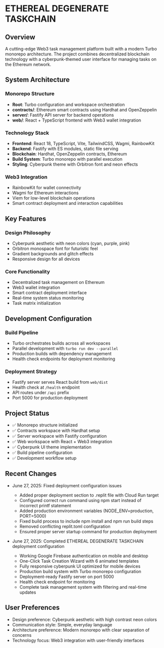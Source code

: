 # ETHEREAL DEGENERATE TASKCHAIN

## Overview

A cutting-edge Web3 task management platform built with a modern Turbo monorepo architecture. The project combines decentralized blockchain technology with a cyberpunk-themed user interface for managing tasks on the Ethereum network.

## System Architecture

### Monorepo Structure
- **Root**: Turbo configuration and workspace orchestration
- **contracts/**: Ethereum smart contracts using Hardhat and OpenZeppelin
- **server/**: Fastify API server for backend operations
- **web/**: React + TypeScript frontend with Web3 wallet integration

### Technology Stack
- **Frontend**: React 18, TypeScript, Vite, TailwindCSS, Wagmi, RainbowKit
- **Backend**: Fastify with ES modules, static file serving
- **Blockchain**: Hardhat, OpenZeppelin contracts, Ethereum
- **Build System**: Turbo monorepo with parallel execution
- **Styling**: Cyberpunk theme with Orbitron font and neon effects

### Web3 Integration
- RainbowKit for wallet connectivity
- Wagmi for Ethereum interactions
- Viem for low-level blockchain operations
- Smart contract deployment and interaction capabilities

## Key Features

### Design Philosophy
- Cyberpunk aesthetic with neon colors (cyan, purple, pink)
- Orbitron monospace font for futuristic feel
- Gradient backgrounds and glitch effects
- Responsive design for all devices

### Core Functionality
- Decentralized task management on Ethereum
- Web3 wallet integration
- Smart contract deployment interface
- Real-time system status monitoring
- Task matrix initialization

## Development Configuration

### Build Pipeline
- Turbo orchestrates builds across all workspaces
- Parallel development with `turbo run dev --parallel`
- Production builds with dependency management
- Health check endpoints for deployment monitoring

### Deployment Strategy
- Fastify server serves React build from `web/dist`
- Health check at `/health` endpoint
- API routes under `/api` prefix
- Port 5000 for production deployment

## Project Status

- ✅ Monorepo structure initialized
- ✅ Contracts workspace with Hardhat setup
- ✅ Server workspace with Fastify configuration
- ✅ Web workspace with React + Web3 integration
- ✅ Cyberpunk UI theme implementation
- ✅ Build pipeline configuration
- ✅ Development workflow setup

## Recent Changes

- June 27, 2025: Fixed deployment configuration issues
  - Added proper deployment section to .replit file with Cloud Run target
  - Configured correct run command using npm start instead of incorrect printf statement
  - Added production environment variables (NODE_ENV=production, PORT=5000)
  - Fixed build process to include npm install and npm run build steps
  - Removed conflicting replit.toml configuration
  - Ensured proper server startup command for production deployment

- June 27, 2025: Completed ETHEREAL DEGENERATE TASKCHAIN deployment configuration
  - Working Google Firebase authentication on mobile and desktop
  - One-Click Task Creation Wizard with 6 animated templates
  - Fully responsive cyberpunk UI optimized for mobile devices
  - Production build system with Turbo monorepo configuration
  - Deployment-ready Fastify server on port 5000
  - Health check endpoint for monitoring
  - Complete task management system with filtering and real-time updates

## User Preferences

- Design preference: Cyberpunk aesthetic with high contrast neon colors
- Communication style: Simple, everyday language
- Architecture preference: Modern monorepo with clear separation of concerns
- Technology focus: Web3 integration with user-friendly interfaces